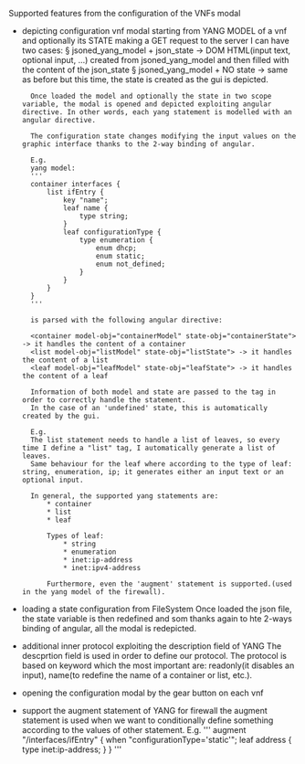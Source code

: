 Supported features from the configuration of the VNFs modal

* depicting configuration vnf modal starting from YANG MODEL of a vnf and optionally its STATE
	making a GET request to the server I can have two cases:
		§ jsoned_yang_model + json_state -> DOM HTML(input text, optional input, ...) created from jsoned_yang_model and then filled with the content of the json_state
		§ jsoned_yang_model + NO state -> same as before but this time, the state is created as the gui is depicted.

		Once loaded the model and optionally the state in two scope variable, the modal is opened and depicted exploiting angular directive. In other words, each yang statement is modelled with an angular directive.

		The configuration state changes modifying the input values on the graphic interface thanks to the 2-way binding of angular.
		
		E.g.
		yang model:
		'''
		container interfaces { 
			list ifEntry { 
				key "name"; 
				leaf name { 
					type string; 
				} 
				leaf configurationType { 
					type enumeration { 
						enum dhcp; 
						enum static;
						enum not_defined;
					} 
				}
			} 
		}
		'''

		is parsed with the following angular directive:

		<container model-obj="containerModel" state-obj="containerState"> -> it handles the content of a container
		<list model-obj="listModel" state-obj="listState"> -> it handles the content of a list
		<leaf model-obj="leafModel" state-obj="leafState"> -> it handles the content of a leaf

		Information of both model and state are passed to the tag in order to correctly handle the statement.
		In the case of an 'undefined' state, this is automatically created by the gui.

		E.g.
		The list statement needs to handle a list of leaves, so every time I define a "list" tag, I automatically generate a list of leaves.
		Same behaviour for the leaf where according to the type of leaf: string, enumeration, ip; it generates either an input text or an optional input.

		In general, the supported yang statements are:
			* container
			* list
			* leaf

			Types of leaf:
				* string
				* enumeration
				* inet:ip-address
				* inet:ipv4-address

			Furthermore, even the 'augment' statement is supported.(used in the yang model of the firewall).


* loading a state configuration from FileSystem
	Once loaded the json file, the state variable is then redefined and som thanks again to hte 2-ways binding of angular, all the modal is redepicted. 


* additional inner protocol exploiting the description field of YANG
	The descprtion field is used in order to define our protocol. The protocol is based on keyword which the most important are: readonly(it disables an input), name(to redefine the name of a container or list, etc.).


* opening the configuration modal by the gear button on each vnf
	
* support the augment statement of YANG for firewall
	the augment statement is used when we want to conditionally define something according to the values of other statement.
	E.g.
	'''
	augment "/interfaces/ifEntry" { 
		when "configurationType='static'"; 
		leaf address { 
			type inet:ip-address; 
		}
	}
	'''
